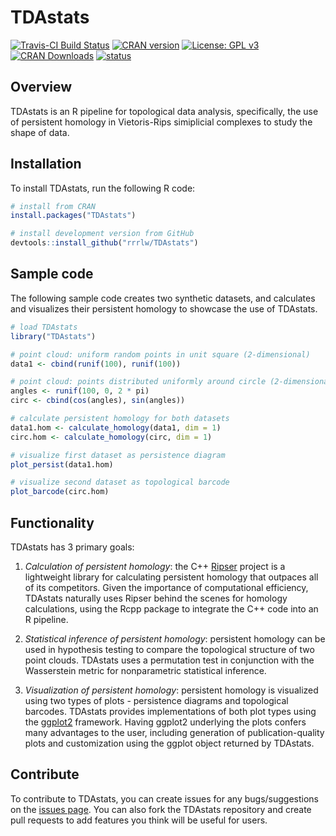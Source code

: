 # TDAstats

[![Travis-CI Build Status](https://travis-ci.org/rrrlw/TDAstats.svg?branch=master)](https://travis-ci.org/rrrlw/TDAstats)
[![CRAN version](http://www.r-pkg.org/badges/version/TDAstats)](https://CRAN.R-project.org/package=TDAstats)
[![License: GPL v3](https://img.shields.io/badge/License-GPL%20v3-blue.svg)](https://www.gnu.org/licenses/gpl-3.0)
[![CRAN Downloads](http://cranlogs.r-pkg.org/badges/grand-total/TDAstats)](https://CRAN.R-project.org/package=TDAstats)
[![status](http://joss.theoj.org/papers/0ac4998ce691c718c4518201b86ef87d/status.svg)](http://joss.theoj.org/papers/0ac4998ce691c718c4518201b86ef87d)

## Overview

TDAstats is an R pipeline for topological data analysis, specifically, the
use of persistent homology in Vietoris-Rips simiplicial complexes to study the
shape of data.

## Installation

To install TDAstats, run the following R code:
```r
# install from CRAN
install.packages("TDAstats")

# install development version from GitHub
devtools::install_github("rrrlw/TDAstats")
```

## Sample code

The following sample code creates two synthetic datasets, and calculates and visualizes their persistent homology to showcase the use of TDAstats.

```r
# load TDAstats
library("TDAstats")

# point cloud: uniform random points in unit square (2-dimensional)
data1 <- cbind(runif(100), runif(100))

# point cloud: points distributed uniformly around circle (2-dimensional)
angles <- runif(100, 0, 2 * pi)
circ <- cbind(cos(angles), sin(angles))

# calculate persistent homology for both datasets
data1.hom <- calculate_homology(data1, dim = 1)
circ.hom <- calculate_homology(circ, dim = 1)

# visualize first dataset as persistence diagram
plot_persist(data1.hom)

# visualize second dataset as topological barcode
plot_barcode(circ.hom)
```

## Functionality

TDAstats has 3 primary goals:

1.  *Calculation of persistent homology*: the C++
[Ripser](https://github.com/Ripser/ripser)
project is a lightweight library for calculating persistent homology
that outpaces all of its competitors. Given the importance of computational
efficiency, TDAstats naturally uses Ripser behind the scenes for homology
calculations, using the Rcpp package to integrate the C++ code into an R
pipeline.

2.  *Statistical inference of persistent homology*: persistent homology can be
used in hypothesis testing to compare the topological structure of two point
clouds. TDAstats uses a permutation test in conjunction with the Wasserstein
metric for nonparametric statistical inference.

3.  *Visualization of persistent homology*: persistent homology is visualized
using two types of plots - persistence diagrams and topological barcodes.
TDAstats provides implementations of both plot types using the
[ggplot2](https://github.com/tidyverse/ggplot2)
framework. Having ggplot2 underlying the plots confers many advantages to the
user, including generation of publication-quality plots and customization using
the ggplot object returned by TDAstats.

## Contribute

To contribute to TDAstats, you can create issues for any bugs/suggestions on the [issues page](https://github.com/rrrlw/TDAstats/issues). You can also fork the TDAstats repository and create pull requests to add features you think will be useful for users.
